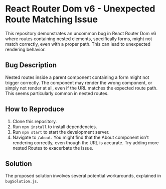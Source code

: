 # React Router Dom v6 - Unexpected Route Matching Issue

This repository demonstrates an uncommon bug in React Router Dom v6 where routes containing nested elements, specifically forms, might not match correctly, even with a proper path. This can lead to unexpected rendering behavior.

## Bug Description
Nested routes inside a parent component containing a form might not trigger correctly. The component may render the wrong component, or simply not render at all, even if the URL matches the expected route path. This seems particularly common in nested routes.

## How to Reproduce
1. Clone this repository.
2. Run `npm install` to install dependencies.
3. Run `npm start` to start the development server.
4. Navigate to `/about`. You might find that the About component isn't rendering correctly, even though the URL is accurate.  Try adding more nested Routes to exacerbate the issue.

## Solution
The proposed solution involves several potential workarounds, explained in `bugSolution.js`.